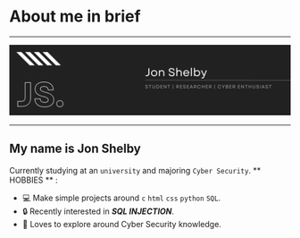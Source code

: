 # About me in brief
---
<img src="https://github.com/jon-shel/jon-shel/blob/7ba9ad92247335e86aae9b06be19aaef885e01b0/Jon%20Shelby.png">

---

## My name is Jon Shelby
Currently studying at an `university` and majoring `Cyber Security`.
** HOBBIES ** :
* 💻 Make simple projects around `c` `html` `css` `python` `SQL`.
* 🔒 Recently interested in ***SQL INJECTION***.
* 🌹 Loves to explore around Cyber Security knowledge.



